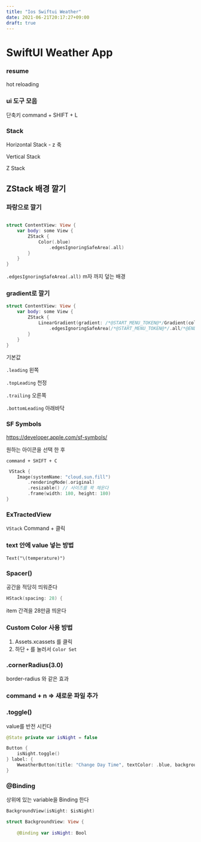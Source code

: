 ```yaml
---
title: "Ios Swiftui Weather"
date: 2021-06-21T20:17:27+09:00
draft: true
---
```


# SwiftUI Weather App

### resume

hot reloading

### ui 도구 모음

단축키 command + SHIFT + L

### Stack

Horizontal Stack - z 축

Vertical Stack

Z Stack

## ZStack 배경 깔기

### 파랑으로 깔기

```swift

struct ContentView: View {
    var body: some View {
        ZStack {
            Color(.blue)
                .edgesIgnoringSafeArea(.all)
        }
    }
}

```

`.edgesIgnoringSafeArea(.all)` m자 까지 덮는 배경

### gradient로 깔기

```swift
struct ContentView: View {
    var body: some View {
        ZStack {
            LinearGradient(gradient: /*@START_MENU_TOKEN@*/Gradient(colors: [Color.red, Color.blue])/*@END_MENU_TOKEN@*/, startPoint: /*@START_MENU_TOKEN@*/.leading/*@END_MENU_TOKEN@*/, endPoint: /*@START_MENU_TOKEN@*/.trailing/*@END_MENU_TOKEN@*/)
                .edgesIgnoringSafeArea(/*@START_MENU_TOKEN@*/.all/*@END_MENU_TOKEN@*/)
        }
    }
}
```

기본값

`.leading` 왼쪽

`.topLeading` 천정

`.trailing` 오른쪽

`.bottomLeading` 아래바닥

### SF Symbols

https://developer.apple.com/sf-symbols/

원하는 아이콘을 선택 한 후

`command + SHIFT + C`

```swift
 VStack {
    Image(systemName: "cloud.sun.fill")
        .renderingMode(.original)
        .resizable() // 사이즈를 꽉 채운다
        .frame(width: 180, height: 180)
}
```

### ExTractedView

`VStack` Command + 클릭

### text 안에 value 넣는 방법

`Text("\(temperature)")`

### Spacer()

공간을 적당히 띄워준다

```swift
HStack(spacing: 28) {
```

item 간격을 28만큼 띄운다

### Custom Color 사용 방법

1. Assets.xcassets 를 클릭
2. 하단 `+` 를 눌러서 `Color Set`

### .cornerRadius(3.0)

border-radius 와 같은 효과

### command + n => 새로운 파일 추가

### .toggle()

value를 반전 시킨다

```swift
@State private var isNight = false

Button {
    isNight.toggle()
} label: {
    WweatherButton(title: "Change Day Time", textColor: .blue, backgroundColor: .white)
}

```

### @Binding

상위에 있는 variable을 Binding 한다

```swift
BackgroundView(isNight: $isNight)

struct BackgroundView: View {
    
    @Binding var isNight: Bool

```


